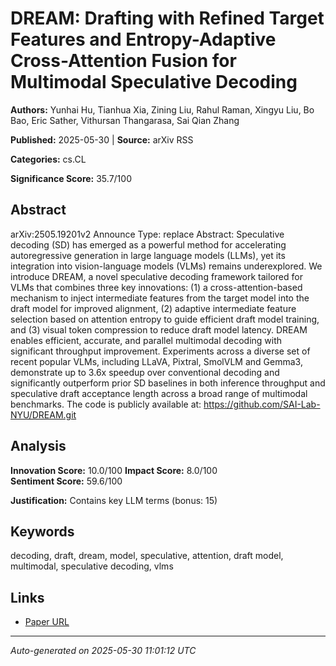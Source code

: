 # DREAM: Drafting with Refined Target Features and Entropy-Adaptive Cross-Attention Fusion for Multimodal Speculative Decoding

**Authors:** Yunhai Hu, Tianhua Xia, Zining Liu, Rahul Raman, Xingyu Liu, Bo Bao, Eric Sather, Vithursan Thangarasa, Sai Qian Zhang

**Published:** 2025-05-30 | **Source:** arXiv RSS

**Categories:** cs.CL

**Significance Score:** 35.7/100

## Abstract

arXiv:2505.19201v2 Announce Type: replace 
Abstract: Speculative decoding (SD) has emerged as a powerful method for accelerating autoregressive generation in large language models (LLMs), yet its integration into vision-language models (VLMs) remains underexplored. We introduce DREAM, a novel speculative decoding framework tailored for VLMs that combines three key innovations: (1) a cross-attention-based mechanism to inject intermediate features from the target model into the draft model for improved alignment, (2) adaptive intermediate feature selection based on attention entropy to guide efficient draft model training, and (3) visual token compression to reduce draft model latency. DREAM enables efficient, accurate, and parallel multimodal decoding with significant throughput improvement. Experiments across a diverse set of recent popular VLMs, including LLaVA, Pixtral, SmolVLM and Gemma3, demonstrate up to 3.6x speedup over conventional decoding and significantly outperform prior SD baselines in both inference throughput and speculative draft acceptance length across a broad range of multimodal benchmarks. The code is publicly available at: https://github.com/SAI-Lab-NYU/DREAM.git

## Analysis

**Innovation Score:** 10.0/100
**Impact Score:** 8.0/100  
**Sentiment Score:** 59.6/100

**Justification:** Contains key LLM terms (bonus: 15)

## Keywords

decoding, draft, dream, model, speculative, attention, draft model, multimodal, speculative decoding, vlms

## Links

- [Paper URL](https://arxiv.org/abs/2505.19201)

---
*Auto-generated on 2025-05-30 11:01:12 UTC*
